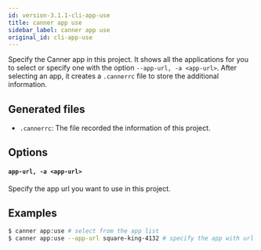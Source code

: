 ```yaml
---
id: version-3.1.1-cli-app-use
title: canner app use
sidebar_label: canner app use
original_id: cli-app-use
---
```


Specify the Canner app in this project. It shows all the applications for you to select or  specify one with the option `--app-url, -a <app-url>`. After selecting an app, it creates a `.cannerrc` file to store the additional information.

## Generated files

- `.cannerrc`: The file recorded the information of this project.

## Options

#### `app-url, -a <app-url>`
Specify the app url you want to use in this project.

## Examples

```bash
$ canner app:use # select from the app list
$ canner app:use --app-url square-king-4132 # specify the app with url square-king-4132
```